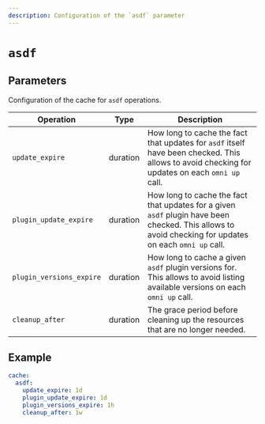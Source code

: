 ```yaml
---
description: Configuration of the `asdf` parameter
---
```


# `asdf`

## Parameters

Configuration of the cache for `asdf` operations.

| Operation | Type | Description                                                    |
|-----------|------|---------------------------------------------------------|
| `update_expire` | duration | How long to cache the fact that updates for `asdf` itself have been checked. This allows to avoid checking for updates on each `omni up` call. |
| `plugin_update_expire` | duration | How long to cache the fact that updates for a given `asdf` plugin have been checked. This allows to avoid checking for updates on each `omni up` call. |
| `plugin_versions_expire` | duration | How long to cache a given `asdf` plugin versions for. This allows to avoid listing available versions on each `omni up` call. |
| `cleanup_after` | duration | The grace period before cleaning up the resources that are no longer needed. |

## Example

```yaml
cache:
  asdf:
    update_expire: 1d
    plugin_update_expire: 1d
    plugin_versions_expire: 1h
    cleanup_after: 1w
```
